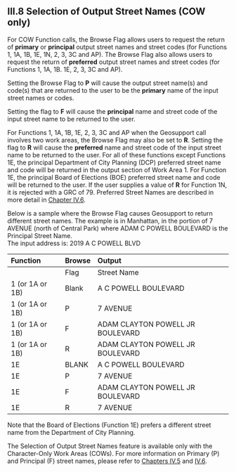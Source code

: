 <h2>III.8 Selection of Output Street Names (COW only)</h2>

For COW Function calls, the Browse Flag allows users to request the return of <b>primary</b> or <b>principal</b> output street names and street codes (for Functions 1, 1A, 1B, 1E, 1N, 2, 3, 3C and AP).  The Browse Flag also allows users to request the return of <b>preferred</b> output street names and street codes (for Functions 1, 1A, 1B. 1E, 2, 3, 3C and AP).

Setting the Browse Flag to <b>P</b> will cause the output street name(s) and code(s) that are returned to the user to be the <b>primary</b> name of the input street names or codes.

Setting the flag to <b>F</b> will cause the <b>principal</b> name and street code of the input street name to be returned to the user.

For Functions 1, 1A, 1B, 1E, 2, 3, 3C and AP  when the Geosupport call involves two work areas, the Browse Flag may also be set to <b>R</b>.  Setting the flag to <b>R</b> will cause the <b>preferred</b> name and street code of the input street name to be returned to the user.  For all of these functions except Functions 1E, the principal Department of City Planning (DCP) preferred street name and code will be returned in the output section of Work Area 1.  For Function 1E, the principal Board of Elections (BOE) preferred street name and code will be returned to the user. If the user supplies a value of <b>R</b> for Function 1N, it is rejected with a GRC of 79.  Preferred Street Names are described in more detail in [Chapter IV.6](../../chapterIV/section06).

Below is a sample where the Browse Flag causes Geosupport to return different street names.
The example is in Manhattan, in the portion of 7 AVENUE (north of Central Park) where ADAM C POWELL BOULEVARD is the Principal Street Name.  
The input address is:   2019    A C POWELL BLVD

|Function     | Browse | Output |
|:-------------   |:-------------   |:-------------  |
| | Flag    | Street Name       |  
|1 (or 1A or 1B) | Blank   | A C POWELL BOULEVARD       |  
|1 (or 1A or 1B) | P  | 7 AVENUE       |  
|1 (or 1A or 1B) | F  | ADAM CLAYTON POWELL JR BOULEVARD       |  
|1 (or 1A or 1B) | R | ADAM CLAYTON POWELL JR BOULEVARD       |  
|1E | BLANK | A C POWELL BOULEVARD      |  
|1E | P | 7 AVENUE      |  
|1E | F | ADAM CLAYTON POWELL JR BOULEVARD      |
|1E | R | 7 AVENUE      |

Note that the Board of Elections (Function 1E) prefers a different street name from the Department of City Planning.

The Selection of Output Street Names feature is available only with the Character-Only Work Areas (COWs).  For more information on Primary (P) and Principal (F) street names, please refer to [Chapters IV.5](../../chapterIV/section05) and [IV.6](../../chapterIV/section06).
